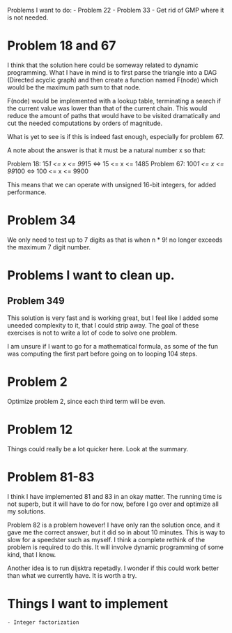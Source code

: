 Problems I want to do:
    - Problem 22
    - Problem 33
    - Get rid of GMP where it is not needed.



# Problem 18 and 67
I think that the solution here could be someway related to dynamic programming.
What I have in mind is to first parse the triangle into a DAG (Directed acyclic
graph) and then create a function named F(node) which would be the maximum path
sum to that node.

F(node) would be implemented with a lookup table, terminating a search if
the current value was lower than that of the current chain. This would reduce
the amount of paths that would have to be visited dramatically and cut the
needed computations by orders of magnitude.

What is yet to see is if this is indeed fast enough, especially for problem 67.

A note about the answer is that it must be a natural number x so that:

Problem 18:  15*1  <= x <= 99*15  <=> 15  <= x <= 1485
Problem 67:  100*1 <= x <= 99*100 <=> 100 <= x <= 9900

This means that we can operate with unsigned 16-bit integers, for added
performance.

# Problem 34
We only need to test up to 7 digits as that is when n * 9! no longer exceeds
the maximum 7 digit number.

# Problems I want to clean up.
## Problem 349
This solution is very fast and is working great, but I feel like I added some
uneeded complexity to it, that I could strip away. The goal of these exercises
is not to write a lot of code to solve one problem.

I am unsure if I want to go for a mathematical formula, as some of the fun was
computing the first part before going on to looping 104 steps.

# Problem 2
Optimize problem 2, since each third term will be even.

# Problem 12
Things could really be a lot quicker here. Look at the summary.

# Problem 81-83
I think I have implemented 81 and 83 in an okay matter. The running time is not
superb, but it will have to do for now, before I go over and optimize all my
solutions.

Problem 82 is a problem however! I have only ran the solution once, and it
gave me the correct answer, but it did so in about 10 minutes. This is way to
slow for a speedster such as myself. I think a complete rethink of the problem
is required to do this. It will involve dynamic programming of some kind, that
I know.

Another idea is to run dijsktra repetadly. I wonder if this could work better
than what we currently have. It is worth a try.

# Things I want to implement
    - Integer factorization
